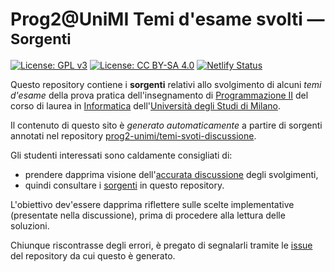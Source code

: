 # Prog2@UniMI Temi d'esame svolti — <span style="font-size:smaller">Sorgenti</span>


[![License: GPL v3](https://img.shields.io/badge/License-GPL%20v3-blue.svg)](http://www.gnu.org/licenses/gpl-3.0)
[![License: CC BY-SA 4.0](https://img.shields.io/badge/License-CC%20BY--SA%204.0-blue.svg)](http://creativecommons.org/licenses/by-sa/4.0/)
[![Netlify Status](https://api.netlify.com/api/v1/badges/513ae578-1d90-42f7-a941-d04f456c8881/deploy-status)](https://app.netlify.com/sites/prog2unimi-temi-svolti/deploys)

Questo repository contiene i **sorgenti** relativi allo svolgimento di alcuni
*temi d'esame* della prova pratica dell'insegnamento di [Programmazione
II](https://prog2.di.unimi.it/) del corso di laurea in
[Informatica](https://informatica.cdl.unimi.it/it) dell'[Università degli Studi
di Milano](http://www.unimi.it/).

Il contenuto di questo sito è *generato automaticamente* a partire di sorgenti
annotati nel repository
[prog2-unimi/temi-svoti-discussione](https://github.com/prog2-unimi/temi-svoti-discussione/tree/master/sorgenti/src/main/java/it/unimi/di/prog2/temisvolti).

Gli studenti interessati sono caldamente consigliati di:

- prendere dapprima visione dell'[accurata discussione](https://prog2unimi-temi-svolti.netlify.app/) degli svolgimenti,
- quindi consultare i [sorgenti](https://github.com/prog2-unimi/temi-svolti/tree/master/temi) in questo repository.

L'obiettivo dev'essere dapprima riflettere sulle scelte implementative
(presentate nella discussione), prima di procedere alla lettura delle soluzioni.

Chiunque riscontrasse degli errori, è pregato di segnalarli tramite le [issue](https://github.com/prog2-unimi/temi-svoti-discussione/issues) del repository da cui questo è generato.